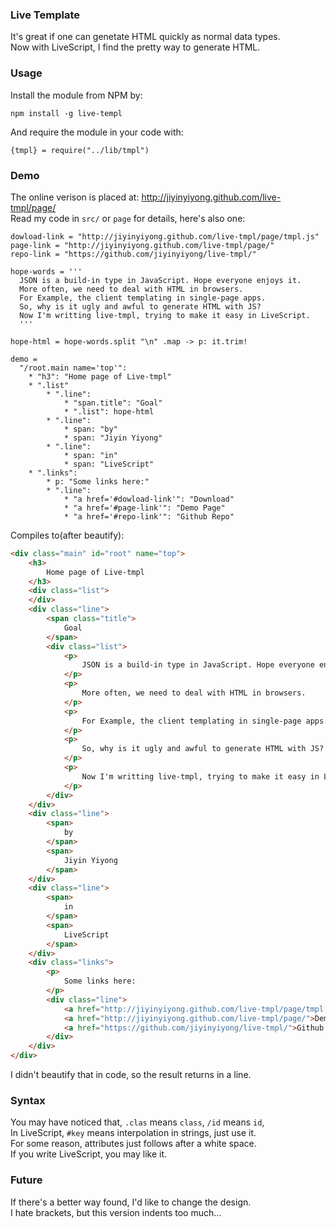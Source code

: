 
### Live Template

It's great if one can genetate HTML quickly as normal data types.  
Now with LiveScript, I find the pretty way to generate HTML.  

### Usage

Install the module from NPM by:

```
npm install -g live-templ
```

And require the module in your code with:  

```livescript
{tmpl} = require("../lib/tmpl")
```

### Demo

The online verison is placed at: http://jiyinyiyong.github.com/live-tmpl/page/  
Read my code in `src/` or `page` for details, here's also one:  

```livescript
dowload-link = "http://jiyinyiyong.github.com/live-tmpl/page/tmpl.js"
page-link = "http://jiyinyiyong.github.com/live-tmpl/page/"
repo-link = "https://github.com/jiyinyiyong/live-tmpl/"

hope-words = '''
  JSON is a build-in type in JavaScript. Hope everyone enjoys it.
  More often, we need to deal with HTML in browsers.
  For Example, the client templating in single-page apps.
  So, why is it ugly and awful to generate HTML with JS?
  Now I'm writting live-tmpl, trying to make it easy in LiveScript.
  '''

hope-html = hope-words.split "\n" .map -> p: it.trim!

demo =
  "/root.main name='top'":
    * "h3": "Home page of Live-tmpl"
    * ".list"
        * ".line":
            * "span.title": "Goal"
            * ".list": hope-html
        * ".line":
            * span: "by"
            * span: "Jiyin Yiyong"
        * ".line":
            * span: "in"
            * span: "LiveScript"
    * ".links":
        * p: "Some links here:"
        * ".line":
            * "a href='#dowload-link'": "Download"
            * "a href='#page-link'": "Demo Page"
            * "a href='#repo-link'": "Github Repo"
```

Compiles to(after beautify):

```html
<div class="main" id="root" name="top">
    <h3>
        Home page of Live-tmpl
    </h3>
    <div class="list">
    </div>
    <div class="line">
        <span class="title">
            Goal
        </span>
        <div class="list">
            <p>
                JSON is a build-in type in JavaScript. Hope everyone enjoys it.
            </p>
            <p>
                More often, we need to deal with HTML in browsers.
            </p>
            <p>
                For Example, the client templating in single-page apps.
            </p>
            <p>
                So, why is it ugly and awful to generate HTML with JS?
            </p>
            <p>
                Now I'm writting live-tmpl, trying to make it easy in LiveScript.
            </p>
        </div>
    </div>
    <div class="line">
        <span>
            by
        </span>
        <span>
            Jiyin Yiyong
        </span>
    </div>
    <div class="line">
        <span>
            in
        </span>
        <span>
            LiveScript
        </span>
    </div>
    <div class="links">
        <p>
            Some links here:
        </p>
        <div class="line">
            <a href="http://jiyinyiyong.github.com/live-tmpl/page/tmpl.js">Download</a>
            <a href="http://jiyinyiyong.github.com/live-tmpl/page/">Demo Page</a>
            <a href="https://github.com/jiyinyiyong/live-tmpl/">Github Repo</a>
        </div>
    </div>
</div>
```

I didn't beautify that in code, so the result returns in a line.

### Syntax

You may have noticed that, `.clas` means `class`, `/id` means `id`,  
In LiveScript, `#key` means interpolation in strings, just use it.  
For some reason, attributes just follows after a white space.  
If you write LiveScript, you may like it.

### Future

If there's a better way found, I'd like to change the design.  
I hate brackets, but this version indents too much...  